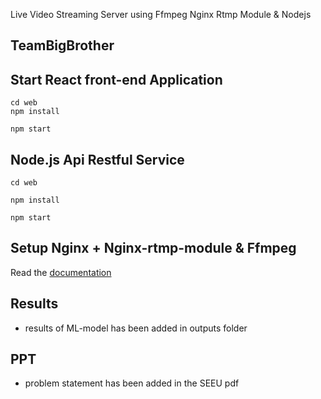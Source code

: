 Live Video Streaming Server using Ffmpeg Nginx Rtmp Module & Nodejs

## TeamBigBrother
## Start React front-end Application
```
cd web
npm install
```
```
npm start

```

## Node.js Api Restful Service
```
cd web
```

```
npm install
```
```
npm start
```

## Setup Nginx + Nginx-rtmp-module & Ffmpeg 
Read the <a href="https://github.com/parthsarthiprasad/NEC/setup-nginx-ffmpeg-nginx-rtmp-module.md">documentation</a>
## Results
+ results of ML-model has been added in outputs folder
## PPT
+ problem statement has been added in the SEEU pdf


